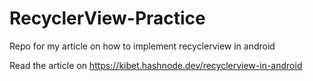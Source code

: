 # RecyclerView-Practice
Repo for my article on how to implement recyclerview in android 

Read the article on https://kibet.hashnode.dev/recyclerview-in-android
